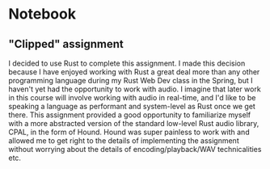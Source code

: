 # Notebook
## "Clipped" assignment
I decided to use Rust to complete this assignment. I made this decision because I have enjoyed working with Rust a great deal more than any other programming language during my Rust Web Dev class in the Spring, but I haven't yet had the opportunity to work with audio. I imagine that later work in this course will involve working with audio in real-time, and I'd like to be speaking a language as performant and system-level as Rust once we get there. This assignment provided a good opportunity to familiarize myself with a more abstracted version of the standard low-level Rust audio library, CPAL, in the form of Hound. Hound was super painless to work with and allowed me to get right to the details of implementing the assignment without worrying about the details of encoding/playback/WAV technicalities etc.
